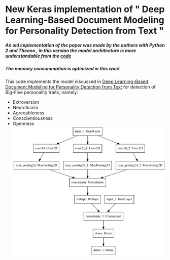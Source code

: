 # New Keras implementation of " Deep Learning-Based Document Modeling for Personality Detection from Text "


##### An old implementation of the paper was made by the authors with Python 2 and Theono , in this version the model architecture is more understandable from the [code](https://github.com/laifi/BigFive/blob/master/model.py)
##### The memory consummation is optimized in this work

This code implements the model discussed in  [Deep Learning-Based Document Modeling for Personality Detection from Text](http://sentic.net/deep-learning-based-personality-detection.pdf)  for detection of Big-Five personality traits, namely:

-   Extroversion
-   Neuroticism
-   Agreeableness
-   Conscientiousness
-   Openness
![model architecture](model.png)

